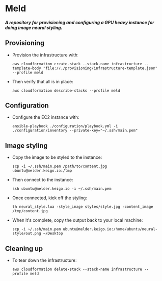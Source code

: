 # Meld

##### A repository for provisioning and configuring a GPU heavy instance for doing image neural styling.

## Provisioning 
- Provision the infrastructure with:
  ```
  aws cloudformation create-stack --stack-name infrastructure --template-body "file://./provisioning/infrastructure-template.json" --profile meld
   ```
- Then verify that all is in place:
   ```
   aws cloudformation describe-stacks --profile meld
   ```
   
## Configuration
- Configure the EC2 instance with: 
   ```
   ansible-playbook ./configuration/playbook.yml -i ./configuration/inventory --private-key="~/.ssh/main.pem"
   ```
   
## Image styling
- Copy the image to be styled to the instance:
   ```
   scp -i ~/.ssh/main.pem /path/to/content.jpg ubuntu@melder.keigo.io:/tmp
   ```
- Then connect to the instance:
  ```
  ssh ubuntu@melder.keigo.io -i ~/.ssh/main.pem
  ```
- Once connected, kick off the styling:
   ```
   th neural_style.lua -style_image styles/style.jpg -content_image /tmp/content.jpg
   ```
- When it's complete, copy the output back to your local machine:
  ```
  scp -i ~/.ssh/main.pem ubuntu@melder.keigo.io:/home/ubuntu/neural-style/out.png ~/Desktop
  ```
  
## Cleaning up
- To tear down the infrastructure: 
  ```
  aws cloudformation delete-stack --stack-name infrastructure --profile meld
  ```
